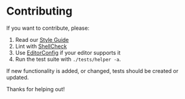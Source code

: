 Contributing
============

If you want to contribute, please:

1. Read our [Style Guide]
2. Lint with [ShellCheck]
3. Use [EditorConfig] if your editor supports it
4. Run the test suite with `./tests/helper -a`.

If new functionality is added, or changed, tests should be created or updated.

Thanks for helping out!

[Style Guide]: https://github.com/andamira/webera/blob/master/STYLE_GUIDE.md
[ShellCheck]: http://www.shellcheck.net/
[EditorConfig]: http://editorconfig.org/
